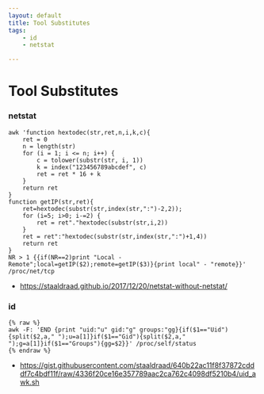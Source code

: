 ```yaml
---
layout: default
title: Tool Substitutes
tags:
    - id
    - netstat

---
```

# Tool Substitutes
### netstat
```shell
awk 'function hextodec(str,ret,n,i,k,c){
    ret = 0
    n = length(str)
    for (i = 1; i <= n; i++) {
        c = tolower(substr(str, i, 1))
        k = index("123456789abcdef", c)
        ret = ret * 16 + k
    }
    return ret
}
function getIP(str,ret){
    ret=hextodec(substr(str,index(str,":")-2,2)); 
    for (i=5; i>0; i-=2) {
        ret = ret"."hextodec(substr(str,i,2))
    }
    ret = ret":"hextodec(substr(str,index(str,":")+1,4))
    return ret
} 
NR > 1 {{if(NR==2)print "Local - Remote";local=getIP($2);remote=getIP($3)}{print local" - "remote}}' /proc/net/tcp
```
- <https://staaldraad.github.io/2017/12/20/netstat-without-netstat/>


### id
```shell
{% raw %}
awk -F: 'END {print "uid:"u" gid:"g" groups:"gg}{if($1=="Uid"){split($2,a," ");u=a[1]}if($1=="Gid"){split($2,a," ");g=a[1]}if($1=="Groups"){gg=$2}}' /proc/self/status
{% endraw %}
```
- <https://gist.githubusercontent.com/staaldraad/640b22ac11f8f37872cdddf7c4bdf11f/raw/4336f20ce16e357789aac2ca762c4098df5210b4/uid_awk.sh>